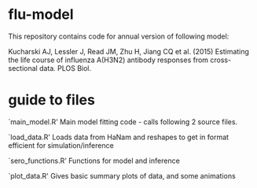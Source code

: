 # flu-model


This repository contains code for annual version of following model:

Kucharski AJ, Lessler J, Read JM, Zhu H, Jiang CQ et al. (2015) Estimating the life course of influenza A(H3N2) antibody responses from cross-sectional data. PLOS Biol.

# guide to files

`main_model.R' Main model fitting code - calls following 2 source files.

`load_data.R' Loads data from HaNam and reshapes to get in format efficient for simulation/inference

`sero_functions.R' Functions for model and inference

`plot_data.R' Gives basic summary plots of data, and some animations
